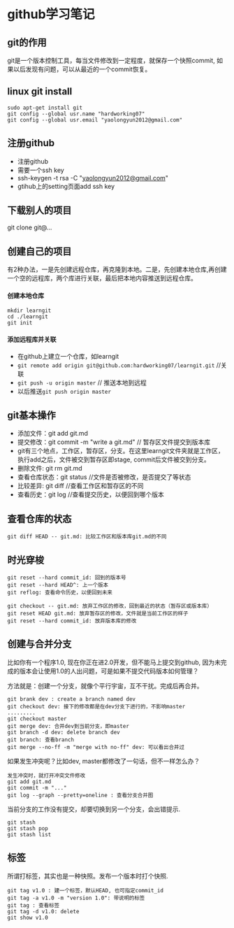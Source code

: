 # github学习笔记
## git的作用
git是一个版本控制工具，每当文件修改到一定程度，就保存一个快照commit, 如果以后发现有问题，可以从最近的一个commit恢复。

## linux git install
```
sudo apt-get install git
git config --global usr.name "hardworking07"
git config --global usr.email "yaolongyun2012@gmail.com"
```
## 注册github
+ 注册github
+ 需要一个ssh key
+ ssh-keygen -t rsa -C "yaolongyun2012@gmail.com"
+ gtihub上的setting页面add ssh key

## 下载别人的项目
git clone git@...

## 创建自己的项目
有2种办法，一是先创建远程仓库，再克隆到本地。二是，先创建本地仓库,再创建一个空的远程库，两个库进行关联，最后把本地内容推送到远程仓库。

#### 创建本地仓库
```
mkdir learngit
cd ./learngit
git init
```
#### 添加远程库并关联
+ 在github上建立一个仓库，如learngit
+ `git remote add origin git@github.com:hardworking07/learngit.git` //关联
+ `git push -u origin master` // 推送本地到远程
+ 以后推送`git push origin master`

## git基本操作
+ 添加文件：git add git.md
+ 提交修改：git commit -m "write a git.md" // 暂存区文件提交到版本库
+ git有三个地点，工作区，暂存区，分支。在这里learngit文件夹就是工作区，
执行add之后，文件被交到暂存区即stage, commit后文件被交到分支。
+ 删除文件: git rm git.md
+ 查看仓库状态：git status //文件是否被修改，是否提交了等状态
+ 比较差异: git diff  //查看工作区和暂存区的不同
+ 查看历史：git log   //查看提交历史，以便回到哪个版本

## 查看仓库的状态
```
git diff HEAD -- git.md: 比较工作区和版本库git.md的不同
```

## 时光穿梭
```
git reset --hard commit_id: 回到的版本号
git reset --hard HEAD^: 上一个版本
git reflog: 查看命令历史，以便回到未来

git checkout -- git.md: 放弃工作区的修改，回到最近的状态（暂存区或版本库）
git reset HEAD git.md: 放弃暂存区的修改，文件就是当前工作区的样子
git reset --hard commit_id: 放弃版本库的修改
```

## 创建与合并分支
比如你有一个程序1.0, 现在你正在进2.0开发，但不能马上提交到github, 因为未完成的版本会让使用1.0的人出问题，可是如果不提交代码版本如何管理？

方法就是：创建一个分支，就像个平行宇宙，互不干扰。完成后再合并。

```
git brank dev : create a branch named dev
git checkout dev: 接下的修改都是在dev分支下进行的，不影响master
.........
git checkout master
git merge dev: 合并dev到当前分支，即master
git branch -d dev: delete branch dev
git branch: 查看branch
git merge --no-ff -m "merge with no-ff" dev: 可以看出合并过
```

如果发生冲突呢？比如dev, master都修改了一句话，但不一样怎么办？
```
发生冲突时，就打开冲突文件修改
git add git.md
git commit -m "..."
git log --graph --pretty=oneline : 查看分支合并图
```

当前分支的工作没有提交，却要切换到另一个分支，会出错提示.
```
git stash
git stash pop
git stash list
```

## 标签
所谓打标签，其实也是一种快照。发布一个版本时打个快照.
```
git tag v1.0 : 建一个标签，默认HEAD, 也可指定commit_id
git tag -a v1.0 -m "version 1.0": 带说明的标签
git tag : 查看标签
git tag -d v1.0: delete
git show v1.0
```

